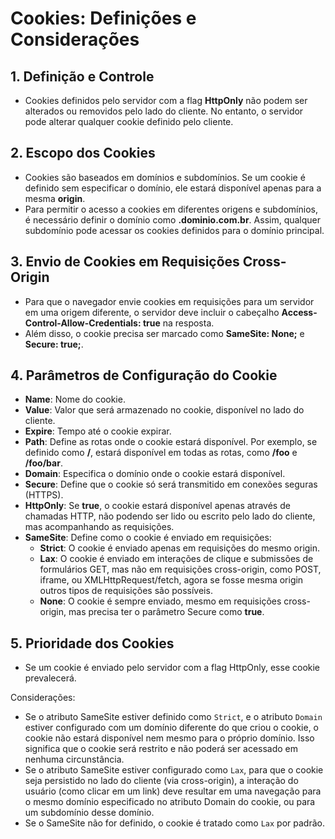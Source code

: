 # Cookies: Definições e Considerações

## 1. Definição e Controle
- Cookies definidos pelo servidor com a flag **HttpOnly** não podem ser alterados ou removidos pelo lado do cliente. No entanto, o servidor pode alterar qualquer cookie definido pelo cliente.

## 2. Escopo dos Cookies
- Cookies são baseados em domínios e subdomínios. Se um cookie é definido sem especificar o domínio, ele estará disponível apenas para a mesma **origin**.
- Para permitir o acesso a cookies em diferentes origens e subdomínios, é necessário definir o domínio como **.dominio.com.br**. Assim, qualquer subdomínio pode acessar os cookies definidos para o domínio principal.

## 3. Envio de Cookies em Requisições Cross-Origin
- Para que o navegador envie cookies em requisições para um servidor em uma origem diferente, o servidor deve incluir o cabeçalho **Access-Control-Allow-Credentials: true** na resposta.
- Além disso, o cookie precisa ser marcado como **SameSite: None;** e **Secure: true;**.

## 4. Parâmetros de Configuração do Cookie
- **Name**: Nome do cookie.
- **Value**: Valor que será armazenado no cookie, disponível no lado do cliente.
- **Expire**: Tempo até o cookie expirar.
- **Path**: Define as rotas onde o cookie estará disponível. Por exemplo, se definido como **/**, estará disponível em todas as rotas, como **/foo** e **/foo/bar**.
- **Domain**: Especifica o domínio onde o cookie estará disponível.
- **Secure**: Define que o cookie só será transmitido em conexões seguras (HTTPS).
- **HttpOnly**: Se **true**, o cookie estará disponível apenas através de chamadas HTTP, não podendo ser lido ou escrito pelo lado do cliente, mas acompanhando as requisições.
- **SameSite**: Define como o cookie é enviado em requisições:
  - **Strict**: O cookie é enviado apenas em requisições do mesmo origin.
  - **Lax**: O cookie é enviado em interações de clique e submissões de formulários GET, mas não em requisições cross-origin, como POST, iframe, ou XMLHttpRequest/fetch, agora se fosse mesma origin outros tipos de requisições são possíveis.
  - **None**: O cookie é sempre enviado, mesmo em requisições cross-origin, mas precisa ter o parâmetro Secure como **true**.

## 5. Prioridade dos Cookies
- Se um cookie é enviado pelo servidor com a flag HttpOnly, esse cookie prevalecerá.


Considerações:
- Se o atributo SameSite estiver definido como `Strict`, e o atributo `Domain` estiver configurado com um domínio diferente do que criou o cookie, o cookie não estará disponível nem mesmo para o próprio domínio. Isso significa que o cookie será restrito e não poderá ser acessado em nenhuma circunstância.
- Se o atributo SameSite estiver configurado como `Lax`, para que o cookie seja persistido no lado do cliente (via cross-origin), a interação do usuário (como clicar em um link) deve resultar em uma navegação para o mesmo domínio especificado no atributo Domain do cookie, ou para um subdomínio desse domínio.
- Se o SameSite não for definido, o cookie é tratado como `Lax` por padrão.